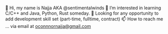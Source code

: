 👋 Hi, my name is Najja AKA @sentimentalwinds
👀 I’m interested in learning C/C++ and Java, Python,  Rust someday.
💞️ Looking for any opportunity to add development skill set (part-time, fulltime, contract)
📫 How to reach me ... via email at oconnnornajja@gmail.com
